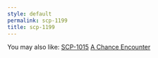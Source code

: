 ```yaml
---
style: default
permalink: scp-1199
title: scp-1199
---
```

You may also like:
[SCP-1015](http://scp-wiki.net/scp-1015)
[A Chance Encounter](http://scp-wiki.net/a-chance-encounter)